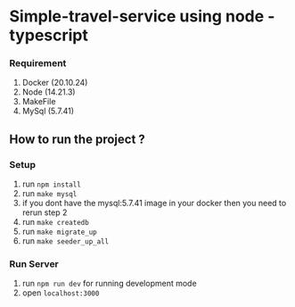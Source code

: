 # Simple-travel-service using node - typescript

### Requirement
1. Docker (20.10.24)
2. Node (14.21.3)
3. MakeFile
4. MySql (5.7.41)

## How to run the project ?

### Setup
1. run `npm install`
2. run `make mysql`
3. if you dont have the mysql:5.7.41 image in your docker then you need to rerun step 2
4. run `make createdb`
5. run `make migrate_up`
6. run `make seeder_up_all`

### Run Server
1. run `npm run dev` for running development mode
2. open `localhost:3000`


